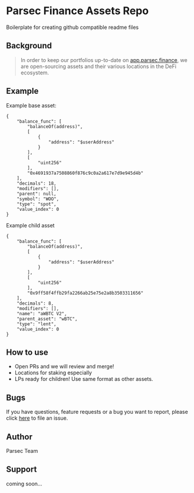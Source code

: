 # Parsec Finance Assets Repo

Boilerplate for creating github compatible readme files

## Background

> In order to keep our portfolios up-to-date on [app.parsec.finance](https://app.parsec.finance), we are open-sourcing assets and their various locations in the DeFi ecosystem.

## Example

Example base asset:

```text
{
    "balance_func": [
        "balanceOf(address)",
        [
            {
                "address": "$userAddress"
            }
        ],
        [
            "uint256"
        ],
        "0x4691937a7508860f876c9c0a2a617e7d9e945d4b"
    ],
    "decimals": 18,
    "modifiers": [],
    "parent": null,
    "symbol": "WOO",
    "type": "spot",
    "value_index": 0
}
```

Example child asset

```code
{
    "balance_func": [
        "balanceOf(address)",
        [
            {
                "address": "$userAddress"
            }
        ],
        [
            "uint256"
        ],
        "0x9ff58f4ffb29fa2266ab25e75e2a8b3503311656"
    ],
    "decimals": 8,
    "modifiers": [],
    "name": "aWBTC V2",
    "parent_asset": "wBTC",
    "type": "lent",
    "value_index": 0
}
```

## How to use

* Open PRs and we will review and merge!
* Locations for staking especially
* LPs ready for children! Use same format as other assets.

## Bugs

If you have questions, feature requests or a bug you want to report, please click [here](https://github.com/Yilber/readme-boilerplate/issues) to file an issue.

## Author

Parsec Team

## Support

coming soon...
